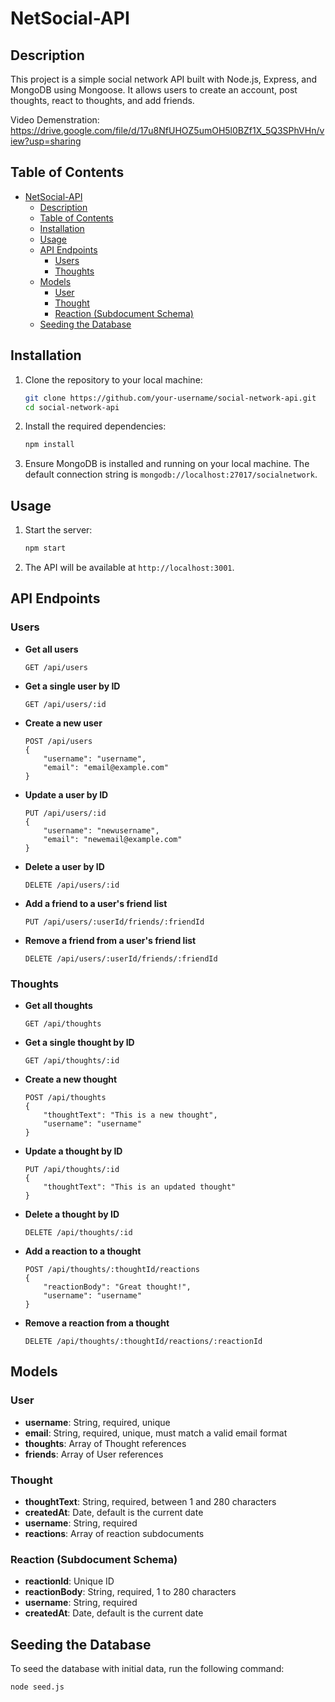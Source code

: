 # NetSocial-API

## Description

This project is a simple social network API built with Node.js, Express, and MongoDB using Mongoose. It allows users to create an account, post thoughts, react to thoughts, and add friends.

Video Demenstration: https://drive.google.com/file/d/17u8NfUHOZ5umOH5l0BZf1X_5Q3SPhVHn/view?usp=sharing

## Table of Contents

- [NetSocial-API](#netsocial-api)
  - [Description](#description)
  - [Table of Contents](#table-of-contents)
  - [Installation](#installation)
  - [Usage](#usage)
  - [API Endpoints](#api-endpoints)
    - [Users](#users)
    - [Thoughts](#thoughts)
  - [Models](#models)
    - [User](#user)
    - [Thought](#thought)
    - [Reaction (Subdocument Schema)](#reaction-subdocument-schema)
  - [Seeding the Database](#seeding-the-database)

## Installation

1. Clone the repository to your local machine:

   ```bash
   git clone https://github.com/your-username/social-network-api.git
   cd social-network-api
   ```

2. Install the required dependencies:

   ```bash
   npm install
   ```

3. Ensure MongoDB is installed and running on your local machine. The default connection string is `mongodb://localhost:27017/socialnetwork`.

## Usage

1. Start the server:

   ```bash
   npm start
   ```

2. The API will be available at `http://localhost:3001`.

## API Endpoints

### Users

- **Get all users**

  ```http
  GET /api/users
  ```

- **Get a single user by ID**

  ```http
  GET /api/users/:id
  ```

- **Create a new user**

  ```http
  POST /api/users
  {
      "username": "username",
      "email": "email@example.com"
  }
  ```

- **Update a user by ID**

  ```http
  PUT /api/users/:id
  {
      "username": "newusername",
      "email": "newemail@example.com"
  }
  ```

- **Delete a user by ID**

  ```http
  DELETE /api/users/:id
  ```

- **Add a friend to a user's friend list**

  ```http
  PUT /api/users/:userId/friends/:friendId
  ```

- **Remove a friend from a user's friend list**
  ```http
  DELETE /api/users/:userId/friends/:friendId
  ```

### Thoughts

- **Get all thoughts**

  ```http
  GET /api/thoughts
  ```

- **Get a single thought by ID**

  ```http
  GET /api/thoughts/:id
  ```

- **Create a new thought**

  ```http
  POST /api/thoughts
  {
      "thoughtText": "This is a new thought",
      "username": "username"
  }
  ```

- **Update a thought by ID**

  ```http
  PUT /api/thoughts/:id
  {
      "thoughtText": "This is an updated thought"
  }
  ```

- **Delete a thought by ID**

  ```http
  DELETE /api/thoughts/:id
  ```

- **Add a reaction to a thought**

  ```http
  POST /api/thoughts/:thoughtId/reactions
  {
      "reactionBody": "Great thought!",
      "username": "username"
  }
  ```

- **Remove a reaction from a thought**
  ```http
  DELETE /api/thoughts/:thoughtId/reactions/:reactionId
  ```

## Models

### User

- **username**: String, required, unique
- **email**: String, required, unique, must match a valid email format
- **thoughts**: Array of Thought references
- **friends**: Array of User references

### Thought

- **thoughtText**: String, required, between 1 and 280 characters
- **createdAt**: Date, default is the current date
- **username**: String, required
- **reactions**: Array of reaction subdocuments

### Reaction (Subdocument Schema)

- **reactionId**: Unique ID
- **reactionBody**: String, required, 1 to 280 characters
- **username**: String, required
- **createdAt**: Date, default is the current date

## Seeding the Database

To seed the database with initial data, run the following command:

```bash
node seed.js
```
